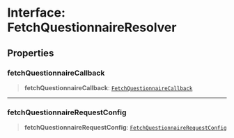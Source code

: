 # Interface: FetchQuestionnaireResolver

## Properties

### fetchQuestionnaireCallback

> **fetchQuestionnaireCallback**: [`FetchQuestionnaireCallback`](FetchQuestionnaireCallback.md)

***

### fetchQuestionnaireRequestConfig

> **fetchQuestionnaireRequestConfig**: [`FetchQuestionnaireRequestConfig`](FetchQuestionnaireRequestConfig.md)
